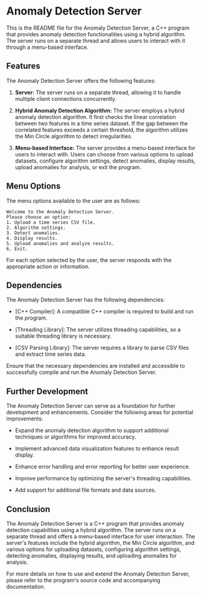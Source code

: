 # Anomaly Detection Server

This is the README file for the Anomaly Detection Server, a C++ program that provides anomaly detection functionalities using a hybrid algorithm. The server runs on a separate thread and allows users to interact with it through a menu-based interface.

## Features

The Anomaly Detection Server offers the following features:

1. **Server:** The server runs on a separate thread, allowing it to handle multiple client connections concurrently.

2. **Hybrid Anomaly Detection Algorithm:** The server employs a hybrid anomaly detection algorithm. It first checks the linear correlation between two features in a time series dataset. If the gap between the correlated features exceeds a certain threshold, the algorithm utilizes the Min Circle algorithm to detect irregularities.

3. **Menu-based Interface:** The server provides a menu-based interface for users to interact with. Users can choose from various options to upload datasets, configure algorithm settings, detect anomalies, display results, upload anomalies for analysis, or exit the program.

## Menu Options

The menu options available to the user are as follows:

```
Welcome to the Anomaly Detection Server.
Please choose an option:
1. Upload a time series CSV file.
2. Algorithm settings.
3. Detect anomalies.
4. Display results.
5. Upload anomalies and analyze results.
6. Exit.
```

For each option selected by the user, the server responds with the appropriate action or information.

## Dependencies

The Anomaly Detection Server has the following dependencies:

- [C++ Compiler]: A compatible C++ compiler is required to build and run the program.

- [Threading Library]: The server utilizes threading capabilities, so a suitable threading library is necessary.

- [CSV Parsing Library]: The server requires a library to parse CSV files and extract time series data.

Ensure that the necessary dependencies are installed and accessible to successfully compile and run the Anomaly Detection Server.

## Further Development

The Anomaly Detection Server can serve as a foundation for further development and enhancements. Consider the following areas for potential improvements:

- Expand the anomaly detection algorithm to support additional techniques or algorithms for improved accuracy.

- Implement advanced data visualization features to enhance result display.

- Enhance error handling and error reporting for better user experience.

- Improve performance by optimizing the server's threading capabilities.

- Add support for additional file formats and data sources.

## Conclusion

The Anomaly Detection Server is a C++ program that provides anomaly detection capabilities using a hybrid algorithm. The server runs on a separate thread and offers a menu-based interface for user interaction. The server's features include the hybrid algorithm, the Min Circle algorithm, and various options for uploading datasets, configuring algorithm settings, detecting anomalies, displaying results, and uploading anomalies for analysis.

For more details on how to use and extend the Anomaly Detection Server, please refer to the program's source code and accompanying documentation.

